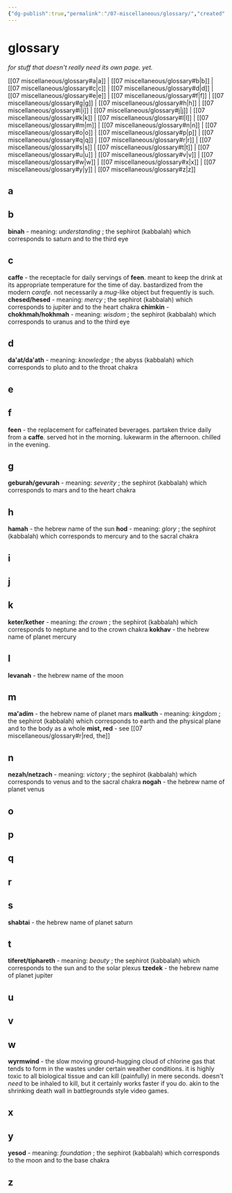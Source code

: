 ```yaml
---
{"dg-publish":true,"permalink":"/07-miscellaneous/glossary/","created":"2025-01-24T11:39:11.295-06:00","updated":"2025-03-18T13:00:18.397-05:00"}
---
```


# glossary
*for stuff that doesn't really need its own page. yet.*

[[07 miscellaneous/glossary#a\|a]] | [[07 miscellaneous/glossary#b\|b]] | [[07 miscellaneous/glossary#c\|c]] | [[07 miscellaneous/glossary#d\|d]] | [[07 miscellaneous/glossary#e\|e]] | [[07 miscellaneous/glossary#f\|f]] | [[07 miscellaneous/glossary#g\|g]] | [[07 miscellaneous/glossary#h\|h]] | [[07 miscellaneous/glossary#i\|i]] | [[07 miscellaneous/glossary#j\|j]] | [[07 miscellaneous/glossary#k\|k]] | [[07 miscellaneous/glossary#l\|l]] | [[07 miscellaneous/glossary#m\|m]] | [[07 miscellaneous/glossary#n\|n]] | [[07 miscellaneous/glossary#o\|o]] | [[07 miscellaneous/glossary#p\|p]] | [[07 miscellaneous/glossary#q\|q]] | [[07 miscellaneous/glossary#r\|r]] | [[07 miscellaneous/glossary#s\|s]] | [[07 miscellaneous/glossary#t\|t]] | [[07 miscellaneous/glossary#u\|u]] | [[07 miscellaneous/glossary#v\|v]] | [[07 miscellaneous/glossary#w\|w]] | [[07 miscellaneous/glossary#x\|x]] | [[07 miscellaneous/glossary#y\|y]] | [[07 miscellaneous/glossary#z\|z]]
## a
## b
**binah** - meaning: *understanding* ; the sephirot (kabbalah) which corresponds to saturn and to the third eye
## c
**caffe** - the receptacle for daily servings of **feen**. meant to keep the drink at its appropriate temperature for the time of day. bastardized from the modern *carafe*. not necessarily a *mug*-like object but frequently is such.
**chesed/hesed** - meaning: *mercy* ; the sephirot (kabbalah) which corresponds to jupiter and to the heart chakra
**chimkin** - 
**chokhmah/hokhmah** - meaning: *wisdom* ; the sephirot (kabbalah) which corresponds to uranus and to the third eye
## d
**da'at/da'ath** - meaning: *knowledge* ; the abyss (kabbalah) which corresponds to pluto and to the throat chakra
## e
## f
**feen** - the replacement for caffeinated beverages. partaken thrice daily from a **caffe**. served hot in the morning. lukewarm in the afternoon. chilled in the evening.
## g
**geburah/gevurah** - meaning: *severity* ; the sephirot (kabbalah) which corresponds to mars and to the heart chakra
## h
**hamah** - the hebrew name of the sun
**hod** - meaning: *glory* ; the sephirot (kabbalah) which corresponds to mercury and to the sacral chakra
## i
## j
## k
**keter/kether** - meaning: *the crown* ; the sephirot (kabbalah) which corresponds to neptune and to the crown chakra
**kokhav** - the hebrew name of planet mercury
## l
**levanah** - the hebrew name of the moon
## m
**ma'adim** - the hebrew name of planet mars
**malkuth** - meaning: *kingdom* ; the sephirot (kabbalah) which corresponds to earth and the physical plane and to the body as a whole
**mist, red** - see [[07 miscellaneous/glossary#r\|red, the]]
## n
**nezah/netzach** - meaning: *victory* ; the sephirot (kabbalah) which corresponds to venus and to the sacral chakra
**nogah** - the hebrew name of planet venus
## o
## p
## q
## r
## s
**shabtai** - the hebrew name of planet saturn
## t
**tiferet/tiphareth** - meaning: *beauty* ; the sephirot (kabbalah) which corresponds to the sun and to the solar plexus
**tzedek** - the hebrew name of planet jupiter
## u
## v
## w
**wyrmwind** - the slow moving ground-hugging cloud of chlorine gas that tends to form in the wastes under certain weather conditions. it is highly toxic to all biological tissue and can kill (painfully) in mere seconds. doesn't *need* to be inhaled to kill, but it certainly works faster if you do. akin to the shrinking death wall in battlegrounds style video games.
## x
## y
**yesod** - meaning: *foundation* ; the sephirot (kabbalah) which corresponds to the moon and to the base chakra
## z
